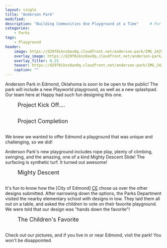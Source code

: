```yaml
---
layout: single
title: "Anderson Park"
modified:
description: "Building Communities One Playground at a Time"     # For Twitter, not the Title
categories:
    - Parks
tags:
    - Playground
header:
    image: https://d29f0iknz8av0q.cloudfront.net/anderson-park/IMG_2425.JPG # Twitter (use 'overlay_image')
    overlay_image: https://d29f0iknz8av0q.cloudfront.net/anderson-park/IMG_2425.JPG    # Article header at 2048x768
    overlay_filter: 0.15
    teaser: https://d29f0iknz8av0q.cloudfront.net/anderson-park/IMG_2425.JPG   # Shrink image to 575x216 push
    caption: ""
---
```


Anderson Park in Edmond, Oklahoma is soon to be open to the public! The park will include a new Playworld playground, as well as a new splashpad. Our team here at Happy had such fun designing this one.

<figure class="align-center">
<a href="https://d29f0iknz8av0q.cloudfront.net/anderson-park/IMG_2161.JPG">
<img src="https://d29f0iknz8av0q.cloudfront.net/anderson-park/IMG_2161.JPG" alt="" /></a>
<figcaption class="text-center" style="font-size: large">Project Kick Off....</figcaption><br />
</figure>

<figure class="align-center">
<a href="https://d29f0iknz8av0q.cloudfront.net/anderson-park/IMG_2418-2.JPG">
<img src="https://d29f0iknz8av0q.cloudfront.net/anderson-park/IMG_2418-2.JPG" alt="" /></a>
<figcaption class="text-center" style="font-size: large">Project Completion</figcaption><br />
</figure>

We knew we wanted to offer Edmond a playground that was unique and challenging, so we did!

Anderson Park's new playground includes rope play, plenty of climbing, swinging,  and the amazing, one of a kind Mighty Descent Slide! The surfacing is synthetic turf. It turned out awesome!

<figure class="align-center">
<a href="https://d29f0iknz8av0q.cloudfront.net/anderson-park/IMG_2390.JPG">
<img src="https://d29f0iknz8av0q.cloudfront.net/anderson-park/IMG_2390.JPG" alt="" /></a>
<figcaption class="text-center" style="font-size: large">Mighty Descent</figcaption><br />
</figure>

It's fun to know how the [City of Edmond] [CE] chose us over the other designs submitted. After narrowing down the options, the Parks Department visited the nearby elementary school with designs in tow. They laid them all out on a table, and asked the children to vote on their favorite playground. We were told that our design was "hands down the favorite"!

<figure class="align-center">
<a href="https://d29f0iknz8av0q.cloudfront.net/anderson-park/IMG_2401-2.JPG">
<img src="https://d29f0iknz8av0q.cloudfront.net/anderson-park/IMG_2401-2.JPG" alt="" /></a>
<figcaption class="text-center" style="font-size: large">The Children's Favorite</figcaption><br />
</figure>


Check out our pictures, and if you live in or near Edmond, visit the park! You won't be disappointed.

<figure class="align-center">
<a href="https://d29f0iknz8av0q.cloudfront.net/anderson-park/IMG_2417-2.JPG">
<img src="https://d29f0iknz8av0q.cloudfront.net/anderson-park/IMG_2417-2.JPG" alt="" /></a>
</figure>

<figure class="align-center">
<a href="https://d29f0iknz8av0q.cloudfront.net/anderson-park/IMG_2412.JPG">
<img src="https://d29f0iknz8av0q.cloudfront.net/anderson-park/IMG_2412.JPG" alt="" /></a>
</figure>

[CE]: https://www.edmondok.gov
[CGD]: https://www.cgtulsa.org/donate
[blue]: /ironman-70-3-virginia-blue-ridge-2022-race-report/
[CGG]: /the-common-good2/
